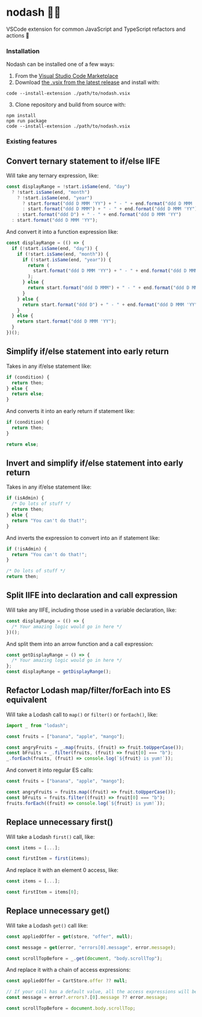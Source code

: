 # nodash 🙅🚫

VSCode extension for common JavaScript and TypeScript refactors and actions 📝

### Installation

Nodash can be installed one of a few ways:

1. From the [Visual Studio Code Marketplace](https://marketplace.visualstudio.com/items?itemName=aaron-pierce.nodash)
2. Download [the .vsix from the latest release](https://github.com/kranners/nodash/releases) and install with:

```shell
code --install-extension ./path/to/nodash.vsix
```

3. Clone repository and build from source with:

```shell
npm install
npm run package
code --install-extension ./path/to/nodash.vsix
```

### Existing features

## Convert ternary statement to if/else IIFE

Will take any ternary expression, like:

```js
const displayRange = !start.isSame(end, "day")
  ? !start.isSame(end, "month")
    ? !start.isSame(end, "year")
      ? start.format("ddd D MMM 'YY") + " - " + end.format("ddd D MMM 'YY")
      : start.format("ddd D MMM") + " - " + end.format("ddd D MMM 'YY")
    : start.format("ddd D") + " - " + end.format("ddd D MMM 'YY")
  : start.format("ddd D MMM 'YY");
```

And convert it into a function expression like:

```js
const displayRange = (() => {
  if (!start.isSame(end, "day")) {
    if (!start.isSame(end, "month")) {
      if (!start.isSame(end, "year")) {
        return (
          start.format("ddd D MMM 'YY") + " - " + end.format("ddd D MMM 'YY")
        );
      } else {
        return start.format("ddd D MMM") + " - " + end.format("ddd D MMM 'YY");
      }
    } else {
      return start.format("ddd D") + " - " + end.format("ddd D MMM 'YY");
    }
  } else {
    return start.format("ddd D MMM 'YY");
  }
})();
```

## Simplify if/else statement into early return

Takes in any if/else statement like:

```js
if (condition) {
  return then;
} else {
  return else;
}
```

And converts it into an early return if statement like:

```js
if (condition) {
  return then;
}

return else;
```

## Invert and simplify if/else statement into early return

Takes in any if/else statement like:

```js
if (isAdmin) {
  /* Do lots of stuff */
  return then;
} else {
  return "You can't do that!";
}
```

And inverts the expression to convert into an if statement like:

```js
if (!isAdmin) {
  return "You can't do that!";
}

/* Do lots of stuff */
return then;
```

## Split IIFE into declaration and call expression

Will take any IIFE, including those used in a variable declaration, like:

```js
const displayRange = (() => {
  /* Your amazing logic would go in here */
})();
```

And split them into an arrow function and a call expression:

```js
const getDisplayRange = () => {
  /* Your amazing logic would go in here */
};
const displayRange = getDisplayRange();
```

## Refactor Lodash map/filter/forEach into ES equivalent

Will take a Lodash call to `map()` or `filter()` or `forEach()`, like:

```js
import _ from "lodash";

const fruits = ["banana", "apple", "mango"];

const angryFruits = _.map(fruits, (fruit) => fruit.toUpperCase());
const bFruits = _.filter(fruits, (fruit) => fruit[0] === "b");
_.forEach(fruits, (fruit) => console.log(`${fruit} is yum!`));
```

And convert it into regular ES calls:

```js
const fruits = ["banana", "apple", "mango"];

const angryFruits = fruits.map((fruit) => fruit.toUpperCase());
const bFruits = fruits.filter((fruit) => fruit[0] === "b");
fruits.forEach((fruit) => console.log(`${fruit} is yum!`));
```

## Replace unnecessary first()

Will take a Lodash `first()` call, like:

```js
const items = [...];

const firstItem = first(items);
```

And replace it with an element 0 access, like:

```js
const items = [...];

const firstItem = items[0];
```

## Replace unnecessary get()

Will take a Lodash `get()` call like:

```js
const appliedOffer = get(store, "offer", null);

const message = get(error, "errors[0].message", error.message);

const scrollTopBefore = _.get(document, "body.scrollTop");
```

And replace it with a chain of access expressions:

```js
const appliedOffer = CartStore.offer ?? null;

// If your call has a default value, all the access expressions will be null coalescing
const message = error?.errors?.[0].message ?? error.message;

const scrollTopBefore = document.body.scrollTop;
```
